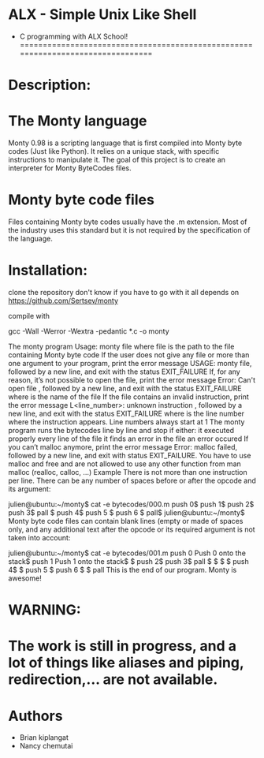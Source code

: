 # ALX - Simple Unix Like Shell
* C programming with ALX School!
================================================================================

# Description:
# The Monty language
Monty 0.98 is a scripting language that is first compiled into Monty byte codes (Just like Python). It relies on a unique stack, with specific instructions to manipulate it. The goal of this project is to create an interpreter for Monty ByteCodes files.

# Monty byte code files
Files containing Monty byte codes usually have the .m extension. Most of the industry uses this standard but it is not required by the specification of the language.

# Installation:
clone the repository
don't know if you have to go with it all depends on 
https://github.com/Sertsev/monty

compile with

gcc -Wall -Werror -Wextra -pedantic *.c -o monty

The monty program
Usage: monty file
where file is the path to the file containing Monty byte code
If the user does not give any file or more than one argument to your program, print the error message USAGE: monty file, followed by a new line, and exit with the status EXIT_FAILURE
If, for any reason, it’s not possible to open the file, print the error message Error: Can't open file <file>, followed by a new line, and exit with the status EXIT_FAILURE
    where <file> is the name of the file
If the file contains an invalid instruction, print the error message L<line_number>: unknown instruction <opcode>, followed by a new line, and exit with the status EXIT_FAILURE
    where is the line number where the instruction appears.
    Line numbers always start at 1
The monty program runs the bytecodes line by line and stop if either:
    it executed properly every line of the file
    it finds an error in the file
    an error occured
If you can’t malloc anymore, print the error message Error: malloc failed, followed by a new line, and exit with status EXIT_FAILURE.
You have to use malloc and free and are not allowed to use any other function from man malloc (realloc, calloc, …)
Example
There is not more than one instruction per line. There can be any number of spaces before or after the opcode and its argument:

 julien@ubuntu:~/monty$ cat -e bytecodes/000.m
 push 0$
 push 1$
 push 2$
   push 3$
               pall    $
  push 4$
  push 5    $
  push    6        $
  pall$
  julien@ubuntu:~/monty$
Monty byte code files can contain blank lines (empty or made of spaces only, and any additional text after the opcode or its required argument is not taken into account:

  julien@ubuntu:~/monty$ cat -e bytecodes/001.m
       push 0 Push 0 onto the stack$
 push 1 Push 1 onto the stack$
 $
push 2$
 push 3$
               pall    $
	   $
$
                       $
		   push 4$
 $
    push 5    $
      push    6        $
  $
pall This is the end of our program. Monty is awesome!
# WARNING:
# The work is still in progress, and a lot of things like aliases and piping, redirection,... are not available.

# Authors
* Brian kiplangat
* Nancy chemutai
